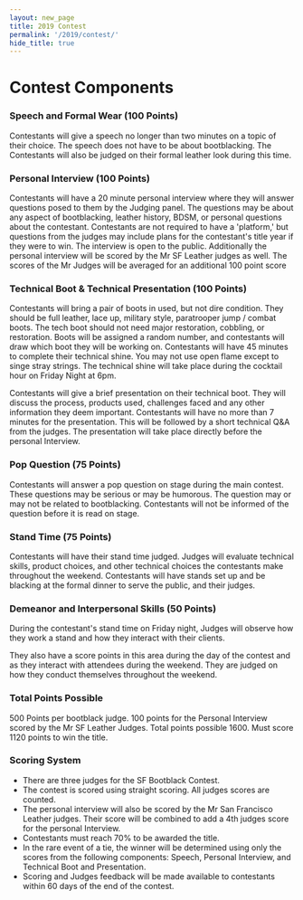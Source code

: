 ```yaml
---
layout: new_page
title: 2019 Contest
permalink: '/2019/contest/'
hide_title: true
---
```


# Contest Components

<!-- For the full weekend schedule please visit the <a href="/2018/schedule"> schedule
page</a>. -->

### Speech and Formal Wear (100 Points)

Contestants will give a speech no longer than two minutes on a topic of their
choice. The speech does not have to be about bootblacking. The Contestants will
also be judged on their formal leather look during this time.

### Personal Interview (100 Points)

Contestants will have a 20 minute personal interview where they will answer
questions posed to them by the Judging panel. The questions may be about any
aspect of bootblacking, leather history, BDSM, or personal questions about the
contestant. Contestants are not required to have a 'platform,' but questions
from the judges may include plans for the contestant's title year if they were
to win. The interview is open to the public. Additionally the personal interview
will be scored by the Mr SF Leather judges as well. The scores of the Mr Judges
will be averaged for an additional 100 point score

### Technical Boot & Technical Presentation (100 Points)

Contestants will bring a pair of boots in used, but not dire condition. They
should be full leather, lace up, military style, paratrooper jump / combat
boots. The tech boot should not need major restoration, cobbling, or
restoration. Boots will be assigned a random number, and contestants will draw
which boot they will be working on. Contestants will have 45 minutes to complete
their technical shine. You may not use open flame except to singe stray strings.
The technical shine will take place during the cocktail hour on Friday Night at
6pm.

Contestants will give a brief presentation on their technical boot. They will
discuss the process, products used, challenges faced and any other information
they deem important. Contestants will have no more than 7 minutes for the
presentation. This will be followed by a short technical Q&A from the judges.
The presentation will take place directly before the personal Interview.

### Pop Question (75 Points)

Contestants will answer a pop question on stage during the main contest. These
questions may be serious or may be humorous. The question may or may not be
related to bootblacking. Contestants will not be informed of the question before
it is read on stage.

### Stand Time (75 Points)

Contestants will have their stand time judged. Judges will evaluate technical
skills, product choices, and other technical choices the contestants make
throughout the weekend. Contestants will have stands set up and be blacking at
the formal dinner to serve the public, and their judges.

### Demeanor and Interpersonal Skills (50 Points)

During the contestant's stand time on Friday night, Judges will observe how they
work a stand and how they interact with their clients.

They also have a score points in this area during the day of the contest and as
they interact with attendees during the weekend. They are judged on how they
conduct themselves throughout the weekend.

### Total Points Possible

500 Points per bootblack judge. 100 points for the Personal Interview scored by
the Mr SF Leather Judges. Total points possible 1600. Must score 1120 points to
win the title.

### Scoring System

* There are three judges for the SF Bootblack Contest.
* The contest is scored using straight scoring. All judges scores are counted.
* The personal interview will also be scored by the Mr San Francisco Leather
  judges. Their score will be combined to add a 4th judges score for the
  personal Interview.
* Contestants must reach 70% to be awarded the title.
* In the rare event of a tie, the winner will be determined using only the
  scores from the following components: Speech, Personal Interview, and
  Technical Boot and Presentation.
* Scoring and Judges feedback will be made available to contestants within 60
  days of the end of the contest.
